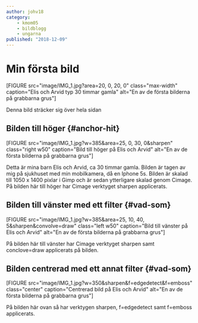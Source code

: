 ```yaml
---
author: johv18
category:
    - kmom05
    - bildblogg
    - ungarna
published: "2018-12-09"
---
```

Min första bild
==================================

[FIGURE src="image/IMG_1.jpg?area=20, 0, 20, 0" class="max-width" caption="Elis och Arvid typ 30 timmar gamla" alt="En av de första bilderna på grabbarna grus"]

<!--more-->
Denna bild sträcker sig över hela sidan

## Bilden till höger {#anchor-hit}

[FIGURE src="image/IMG_1.jpg?w=385&area=25, 0, 30, 0&sharpen" class="right w50" caption="Bild till höger på Elis och Arvid" alt="En av de första bilderna på grabbarna grus"]

Detta är mina barn Elis och Arvid, ca 30 timmar gamla. Bilden är tagen av mig på sjukhuset med min mobilkamera, då en Iphone 5s. Bilden är skalad till 1050 x 1400 pixlar i Gimp och är sedan ytterligare skalad genom Cimage. På bilden här till höger har Cimage verktyget sharpen applicerats.




##  Bilden till vänster med ett filter {#vad-som}

[FIGURE src="image/IMG_1.jpg?w=385&area=25, 10, 40, 5&sharpen&convolve=draw" class="left w50" caption="Bild till vänster på Elis och Arvid" alt="En av de första bilderna på grabbarna grus"]

På bilden här till vänster har Cimage verktyget sharpen samt conclove=draw applicerats på bilden.

##  Bilden centrerad med ett annat filter {#vad-som}

[FIGURE src="image/IMG_1.jpg?w=350&sharpen&f=edgedetect&f=emboss" class="center" caption="Centrerad bild på Elis och Arvid" alt="En av de första bilderna på grabbarna grus"]

På bilden här ovan så har verktygen sharpen, f=edgedetect samt f=emboss applicerats.
